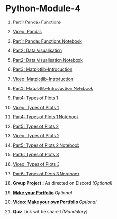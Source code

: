 # Python-Module-4

1. [Part1: Pandas Functions](Part1-Pandas-Functions.md)
2. [Video: Pandas](https://youtu.be/fqRUEiV_Nqk)
3. [Part1: Pandas Functions Notebook](Part1-Pandas-Functions.ipynb)
4. [Part2: Data Visualisation](Part2-Data-Visualisation.md)
5. [Part2: Data Visualisation Notebook](Part2-Data-Visualization.ipynb)
6. [Part3: Matplotlib-Introduction](Part3-Matplotlib-Introduction.md)
7. [Video: Matplotlib-Introduction](https://youtu.be/52BOmrWDXyE)
8. [Part3: Matplotlib-Introduction Notebook](Part3-Matplotlib-Introduction.ipynb)
9. [Part4: Types of Plots 1](Part4-Types-of-Plots-1.md)
10. [Video: Types of Plots 1]()
11. [Part4: Types of Plots 1 Notebook](Part4-Types-of-Plots-1.ipynb)
12. [Part5: Types of Plots 2](Part5-Types-of-Plots-2.md)
13. [Video: Types of Plots 2]()
14. [Part5: Types of Plots 2 Notebook](Part5-Types-of-Plots-2.ipynb)
15. [Part6: Types of Plots 3](Part6-Types-of-Plots-3.md)
16. [Video: Types of Plots 3]()
17. [Part6: Types of Plots 3 Notebook](Part6-Types-of-Plots-3.ipynb)


13. **Group Project :** As directed on Discord *(Optional)*


14. **[Make your Portfolio](https://github.com/DevIncept/Portfolio)** *Optional*
15. **[Video: Make your own Portfolio](https://youtu.be/54GubmXCa8o)** *Optional*

15. **Quiz** Link will be shared    *(Mandatory)*
